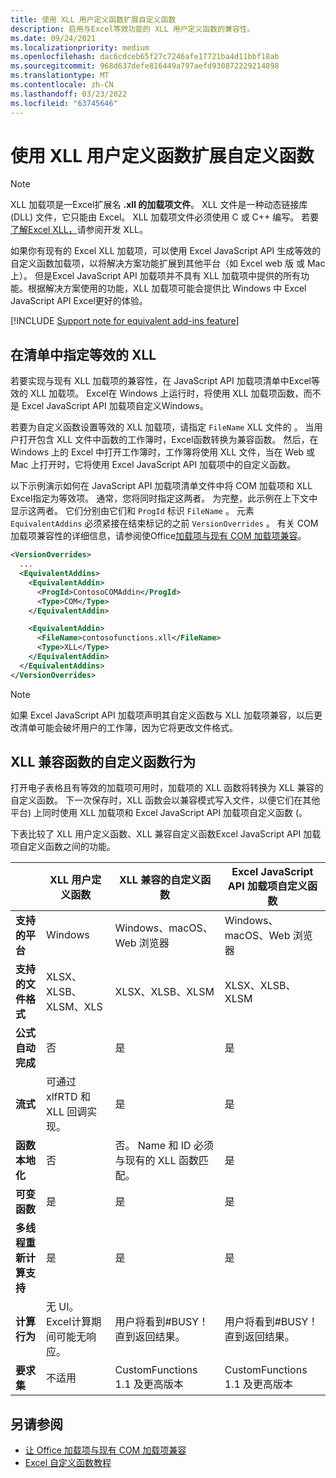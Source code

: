 ```yaml
---
title: 使用 XLL 用户定义函数扩展自定义函数
description: 启用与Excel等效功能的 XLL 用户定义函数的兼容性。
ms.date: 09/24/2021
ms.localizationpriority: medium
ms.openlocfilehash: dac6cdceb65f27c7246afe17721ba4d11bbf18ab
ms.sourcegitcommit: 968d637defe816449a797aefd930872229214898
ms.translationtype: MT
ms.contentlocale: zh-CN
ms.lasthandoff: 03/23/2022
ms.locfileid: "63745646"
---
```

# <a name="extend-custom-functions-with-xll-user-defined-functions"></a>使用 XLL 用户定义函数扩展自定义函数

> [!NOTE]
> XLL 加载项是一Excel扩展名 **.xll 的加载项文件**。 XLL 文件是一种动态链接库 (DLL) 文件，它只能由 Excel。 XLL 加载项文件必须使用 C 或 C++ 编写。 若要[了解Excel XLL，](/office/client-developer/excel/developing-excel-xlls)请参阅开发 XLL。

如果你有现有的 Excel XLL 加载项，可以使用 Excel JavaScript API 生成等效的自定义函数加载项，以将解决方案功能扩展到其他平台（如 Excel web 版 或 Mac 上）。 但是Excel JavaScript API 加载项并不具有 XLL 加载项中提供的所有功能。根据解决方案使用的功能，XLL 加载项可能会提供比 Windows 中 Excel JavaScript API Excel更好的体验。

[!INCLUDE [Support note for equivalent add-ins feature](../includes/equivalent-add-in-support-note.md)]

## <a name="specify-equivalent-xll-in-the-manifest"></a>在清单中指定等效的 XLL

若要实现与现有 XLL 加载项的兼容性，在 JavaScript API 加载项清单中Excel等效的 XLL 加载项。 Excel在 Windows 上运行时，将使用 XLL 加载项函数，而不是 Excel JavaScript API 加载项自定义Windows。

若要为自定义函数设置等效的 XLL 加载项，请指定 `FileName` XLL 文件的 。 当用户打开包含 XLL 文件中函数的工作簿时，Excel函数转换为兼容函数。 然后，在 Windows 上的 Excel 中打开工作簿时，工作簿将使用 XLL 文件，当在 Web 或 Mac 上打开时，它将使用 Excel JavaScript API 加载项中的自定义函数。

以下示例演示如何在 JavaScript API 加载项清单文件中将 COM 加载项和 XLL Excel指定为等效项。 通常，您将同时指定这两者。 为完整，此示例在上下文中显示这两者。 它们分别由它们和 `ProgId` 标识 `FileName` 。 元素 `EquivalentAddins` 必须紧接在结束标记的之前 `VersionOverrides` 。 有关 COM 加载项兼容性的详细信息，请参阅使Office[加载项与现有 COM 加载项兼容](../develop/make-office-add-in-compatible-with-existing-com-add-in.md)。

```xml
<VersionOverrides>
  ...
  <EquivalentAddins>
    <EquivalentAddin>
      <ProgId>ContosoCOMAddin</ProgId>
      <Type>COM</Type>
    </EquivalentAddin>

    <EquivalentAddin>
      <FileName>contosofunctions.xll</FileName>
      <Type>XLL</Type>
    </EquivalentAddin>
  </EquivalentAddins>
</VersionOverrides>
```

> [!NOTE]
> 如果 Excel JavaScript API 加载项声明其自定义函数与 XLL 加载项兼容，以后更改清单可能会破坏用户的工作簿，因为它将更改文件格式。

## <a name="custom-function-behavior-for-xll-compatible-functions"></a>XLL 兼容函数的自定义函数行为

打开电子表格且有等效的加载项可用时，加载项的 XLL 函数将转换为 XLL 兼容的自定义函数。 下一次保存时，XLL 函数会以兼容模式写入文件，以便它们在其他平台) 上同时使用 XLL 加载项和 Excel JavaScript API 加载项自定义函数 (。

下表比较了 XLL 用户定义函数、XLL 兼容自定义函数Excel JavaScript API 加载项自定义函数之间的功能。

|         |XLL 用户定义函数 |XLL 兼容的自定义函数 |Excel JavaScript API 加载项自定义函数 |
|---------|---------|---------|---------|
| **支持的平台** | Windows | Windows、macOS、Web 浏览器 | Windows、macOS、Web 浏览器 |
| **支持的文件格式** | XLSX、XLSB、XLSM、XLS | XLSX、XLSB、XLSM | XLSX、XLSB、XLSM |
| **公式自动完成** | 否 | 是 | 是 |
| **流式** | 可通过 xlfRTD 和 XLL 回调实现。 | 是 | 是 |
| **函数本地化** | 否 | 否。 Name 和 ID 必须与现有的 XLL 函数匹配。 | 是 |
| **可变函数** | 是 | 是 | 是 |
| **多线程重新计算支持** | 是 | 是 | 是 |
| **计算行为** | 无 UI。 Excel计算期间可能无响应。 | 用户将看到#BUSY！ 直到返回结果。 | 用户将看到#BUSY！ 直到返回结果。 |
| **要求集** | 不适用 | CustomFunctions 1.1 及更高版本 | CustomFunctions 1.1 及更高版本 |

## <a name="see-also"></a>另请参阅

- [让 Office 加载项与现有 COM 加载项兼容](../develop/make-office-add-in-compatible-with-existing-com-add-in.md)
- [Excel 自定义函数教程](../tutorials/excel-tutorial-create-custom-functions.md)

